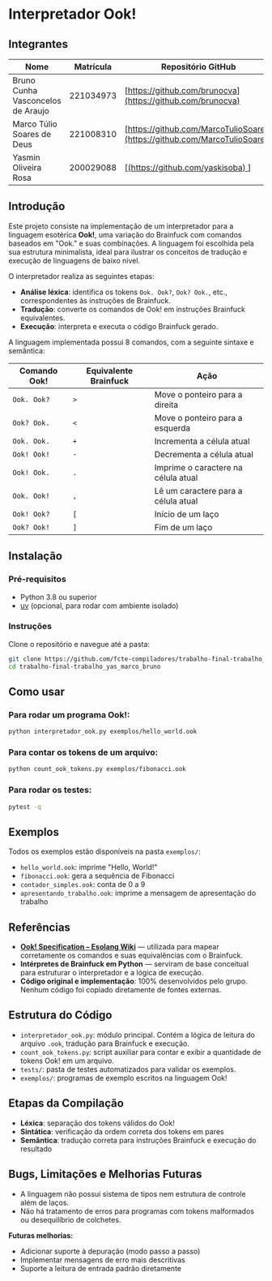 
# Interpretador Ook!

## Integrantes

| Nome                                | Matrícula   | Repositório GitHub                       |
|-------------------------------------|-------------|------------------------------------------------------|
| Bruno Cunha Vasconcelos de Araujo   | 221034973   | [https://github.com/brunocva](https://github.com/brunocva)              |
| Marco Túlio Soares de Deus          | 221008310   | [https://github.com/MarcoTulioSoares](https://github.com/MarcoTulioSoares) |
| Yasmin Oliveira Rosa                | 200029088   | [[(https://github.com/yaskisoba) ](https://github.com/yaskisoba)]           |

## Introdução

Este projeto consiste na implementação de um interpretador para a linguagem esotérica **Ook!**, uma variação do Brainfuck com comandos baseados em "Ook." e suas combinações. A linguagem foi escolhida pela sua estrutura minimalista, ideal para ilustrar os conceitos de tradução e execução de linguagens de baixo nível.

O interpretador realiza as seguintes etapas:

- **Análise léxica**: identifica os tokens `Ook. Ook?`, `Ook? Ook.`, etc., correspondentes às instruções de Brainfuck.
- **Tradução**: converte os comandos de Ook! em instruções Brainfuck equivalentes.
- **Execução**: interpreta e executa o código Brainfuck gerado.

A linguagem implementada possui 8 comandos, com a seguinte sintaxe e semântica:

| Comando Ook!         | Equivalente Brainfuck | Ação                                  |
|----------------------|-----------------------|----------------------------------------|
| `Ook. Ook?`          | `>`                   | Move o ponteiro para a direita         |
| `Ook? Ook.`          | `<`                   | Move o ponteiro para a esquerda        |
| `Ook. Ook.`          | `+`                   | Incrementa a célula atual              |
| `Ook! Ook!`          | `-`                   | Decrementa a célula atual              |
| `Ook! Ook.`          | `.`                   | Imprime o caractere na célula atual    |
| `Ook. Ook!`          | `,`                   | Lê um caractere para a célula atual    |
| `Ook! Ook?`          | `[`                   | Início de um laço                      |
| `Ook? Ook!`          | `]`                   | Fim de um laço                         |

## Instalação

### Pré-requisitos

- Python 3.8 ou superior
- [uv](https://github.com/astral-sh/uv) (opcional, para rodar com ambiente isolado)

### Instruções

Clone o repositório e navegue até a pasta:

```bash
git clone https://github.com/fcte-compiladores/trabalho-final-trabalho_yas_marco_bruno.git
cd trabalho-final-trabalho_yas_marco_bruno
```

## Como usar

### Para rodar um programa Ook!:

```bash
python interpretador_ook.py exemplos/hello_world.ook
```

### Para contar os tokens de um arquivo:

```bash
python count_ook_tokens.py exemplos/fibonacci.ook
```

### Para rodar os testes:

```bash
pytest -q
```

## Exemplos

Todos os exemplos estão disponíveis na pasta `exemplos/`:

- `hello_world.ook`: imprime "Hello, World!"
- `fibonacci.ook`: gera a sequência de Fibonacci
- `contador_simples.ook`: conta de 0 a 9
- `apresentando_trabalho.ook`: imprime a mensagem de apresentação do trabalho

## Referências

- [**Ook! Specification – Esolang Wiki**](https://esolangs.org/wiki/Ook!) — utilizada para mapear corretamente os comandos e suas equivalências com o Brainfuck.
- **Intérpretes de Brainfuck em Python** — serviram de base conceitual para estruturar o interpretador e a lógica de execução.
- **Código original e implementação**: 100% desenvolvidos pelo grupo. Nenhum código foi copiado diretamente de fontes externas.

## Estrutura do Código

- `interpretador_ook.py`: módulo principal. Contém a lógica de leitura do arquivo `.ook`, tradução para Brainfuck e execução.
- `count_ook_tokens.py`: script auxiliar para contar e exibir a quantidade de tokens Ook! em um arquivo.
- `tests/`: pasta de testes automatizados para validar os exemplos.
- `exemplos/`: programas de exemplo escritos na linguagem Ook!

## Etapas da Compilação

- **Léxica**: separação dos tokens válidos do Ook!
- **Sintática**: verificação da ordem correta dos tokens em pares
- **Semântica**: tradução correta para instruções Brainfuck e execução do resultado

## Bugs, Limitações e Melhorias Futuras

- A linguagem não possui sistema de tipos nem estrutura de controle além de laços.
- Não há tratamento de erros para programas com tokens malformados ou desequilíbrio de colchetes.

**Futuras melhorias:**

- Adicionar suporte à depuração (modo passo a passo)
- Implementar mensagens de erro mais descritivas
- Suporte a leitura de entrada padrão diretamente
